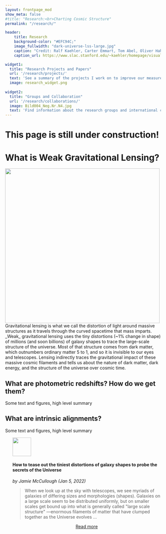 ```yaml
---
layout: frontpage_mod
show_meta: false
#title: "Research:<br>Charting Cosmic Structure"
permalink: "/research/"

header:
    title: Research
    background-color: "#EFC94C;"
    image_fullwidth: "dark-universe-lss-large.jpg"
    caption: "Credit: Ralf Kaehler, Carter Emmart, Tom Abel, Oliver Hahn"
    caption_url: https://www.slac.stanford.edu/~kaehler/homepage/visualizations/images/

widget1:
  title: "Research Projects and Papers"
  url: '/research/projects/'
  text: 'See a summary of the projects I work on to improve our measurements of cosmic structure.'
  image: research_widget.png
  
widget2:
  title: "Groups and Collaboration"
  url: '/research/collaborations/'
  image: Bild004_Neg.Nr.N4.jpg
  text: 'Find information about the research groups and international collaborations I work with.'
---
```

<h1>This page is still under construction!</h1>
<h1>What is Weak Gravitational Lensing?</h1>
<img src="{{site.urlimg}}weak_lensing_blender.gif" width=500px height=auto>
Gravitational lensing is what we call the distortion of light around massive structures as it travels through the curved spacetime that mass imparts. _Weak_ gravitational lensing uses the tiny distortions (~1% change in shape) of millions (and soon billions) of galaxy shapes to trace the large-scale structure of the universe. Most of that structure comes from dark matter, which outnumbers ordinary matter 5 to 1, and so it is invisible to our eyes and telescopes. Lensing indirectly traces the gravitational impact of these massive cosmic filaments and tells us about the nature of dark matter, dark energy, and the structure of the universe over cosmic time.

<h2>What are photometric redshifts? How do we get them?</h2>
Some text and figures, high level summary
<h2>What are intrinsic alignments?</h2>
Some text and figures, high level summary
<ul>    
    <p><img src="https://kipac.stanford.edu/sites/default/files/logo-kipac_0_0.png" alt="" style="display:inline-block; padding-right:10px; width:auto; height:60px;"><h4>How to tease out the tiniest distortions of galaxy shapes to probe the secrets of the Universe</h4> <em>by Jamie McCullough (Jan 5, 2022)</em><br><blockquote>When we look up at the sky with telescopes, we see myriads of galaxies of differing sizes and morphologies (shapes). Galaxies on a large scale seem to be distributed uniformly, but on smaller scales get bound up into what is generally called "large scale structure" —enormous filaments of matter that have clumped together as the Universe evolves ... </blockquote></p><p style="text-align:center"><a class="radius button small" href="https://kipac.stanford.edu/highlights/how-tease-out-tiniest-distortions-galaxy-shapes-probe-secrets-universe">Read more</a></p>
</ul>

